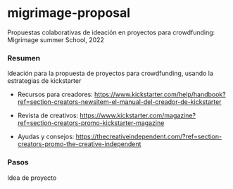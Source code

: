 # migrimage-proposal
Propuestas colaborativas de ideación en proyectos para crowdfunding: Migrimage summer School, 2022



### Resumen

Ideación  para la propuesta de proyectos para crowdfunding, usando la estrategias de kickstarter

* Recursos para creadores:  https://www.kickstarter.com/help/handbook?ref=section-creators-newsitem-el-manual-del-creador-de-kickstarter

* Revista de creativos: https://www.kickstarter.com/magazine?ref=section-creators-promo-kickstarter-magazine

* Ayudas y consejos: https://thecreativeindependent.com/?ref=section-creators-promo-the-creative-independent



### Pasos


Idea de proyecto



